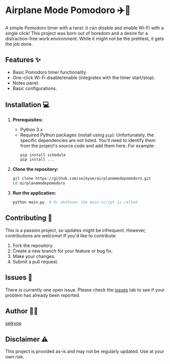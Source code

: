 # Airplane Mode Pomodoro ✈️🍅

A simple Pomodoro timer with a twist: it can disable and enable Wi-Fi with a single click! This project was born out of boredom and a desire for a distraction-free work environment. While it might not be the prettiest, it gets the job done.

## Features ✨

*   Basic Pomodoro timer functionality.
*   One-click Wi-Fi disable/enable (integrates with the timer start/stop).
*   Notes panel.
*   Basic configurations.

## Installation 💻

1.  **Prerequisites:**
    *   Python 3.x
    *   Required Python packages (install using `pip`):  Unfortunately, the specific dependencies are not listed.  You'll need to identify them from the project's source code and add them here.  For example:
        ```bash
        pip install schedule
        pip install ...
        ```

2.  **Clone the repository:**

    ```bash
    git clone https://github.com/seikyoe/airplanemodepomodoro.git
    cd airplanemodepomodoro
    ```

3.  **Run the application:**

    ```bash
    python main.py  # Or whatever the main script is called
    ```

## Contributing 🤝

This is a passion project, so updates might be infrequent. However, contributions are welcome! If you'd like to contribute:

1.  Fork the repository.
2.  Create a new branch for your feature or bug fix.
3.  Make your changes.
4.  Submit a pull request.

## Issues 🐛

There is currently one open issue.  Please check the [issues](https://github.com/seikyoe/airplanemodepomodoro/issues) tab to see if your problem has already been reported.

## Author 👨‍💻

[seikyoe](https://github.com/seikyoe)

## Disclaimer ⚠️

This project is provided as-is and may not be regularly updated. Use at your own risk.
